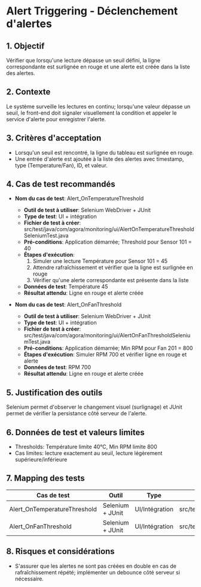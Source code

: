 # Alert Triggering - Déclenchement d'alertes

## 1. Objectif
Vérifier que lorsqu'une lecture dépasse un seuil défini, la ligne correspondante est surlignée en rouge et une alerte est créée dans la liste des alertes.

## 2. Contexte
Le système surveille les lectures en continu; lorsqu'une valeur dépasse un seuil, le front-end doit signaler visuellement la condition et appeler le service d'alerte pour enregistrer l'alerte.

## 3. Critères d'acceptation
- Lorsqu'un seuil est rencontré, la ligne du tableau est surlignée en rouge.
- Une entrée d'alerte est ajoutée à la liste des alertes avec timestamp, type (Temperature/Fan), ID, et valeur.

## 4. Cas de test recommandés
- **Nom du cas de test**: Alert_OnTemperatureThreshold
  - **Outil de test à utiliser**: Selenium WebDriver + JUnit
  - **Type de test**: UI + intégration
  - **Fichier de test à créer**: src/test/java/com/agora/monitoring/ui/AlertOnTemperatureThresholdSeleniumTest.java
  - **Pré-conditions**: Application démarrée; Threshold pour Sensor 101 = 40
  - **Étapes d'exécution**:
    1. Simuler une lecture Température pour Sensor 101 = 45
    2. Attendre rafraîchissement et vérifier que la ligne est surlignée en rouge
    3. Vérifier qu'une alerte correspondante est présente dans la liste
  - **Données de test**: Température 45
  - **Résultat attendu**: Ligne en rouge et alerte créée

- **Nom du cas de test**: Alert_OnFanThreshold
  - **Outil de test à utiliser**: Selenium WebDriver + JUnit
  - **Type de test**: UI + intégration
  - **Fichier de test à créer**: src/test/java/com/agora/monitoring/ui/AlertOnFanThresholdSeleniumTest.java
  - **Pré-conditions**: Application démarrée; Min RPM pour Fan 201 = 800
  - **Étapes d'exécution**: Simuler RPM 700 et vérifier ligne en rouge et alerte
  - **Données de test**: RPM 700
  - **Résultat attendu**: Ligne en rouge et alerte créée

## 5. Justification des outils
Selenium permet d'observer le changement visuel (surlignage) et JUnit permet de vérifier la persistance côté serveur de l'alerte.

## 6. Données de test et valeurs limites
- Thresholds: Température limite 40°C, Min RPM limite 800
- Cas limites: lecture exactement au seuil, lecture légèrement supérieure/inférieure

## 7. Mapping des tests
| Cas de test | Outil | Type | Fichier à créer | Priorité |
|-------------|-------|------|-----------------|----------|
| Alert_OnTemperatureThreshold | Selenium + JUnit | UI/Intégration | src/test/java/com/agora/monitoring/ui/AlertOnTemperatureThresholdSeleniumTest.java | P0 |
| Alert_OnFanThreshold | Selenium + JUnit | UI/Intégration | src/test/java/com/agora/monitoring/ui/AlertOnFanThresholdSeleniumTest.java | P0 |

## 8. Risques et considérations
- S'assurer que les alertes ne sont pas créées en double en cas de rafraîchissement répété; implémenter un debounce côté serveur si nécessaire.
